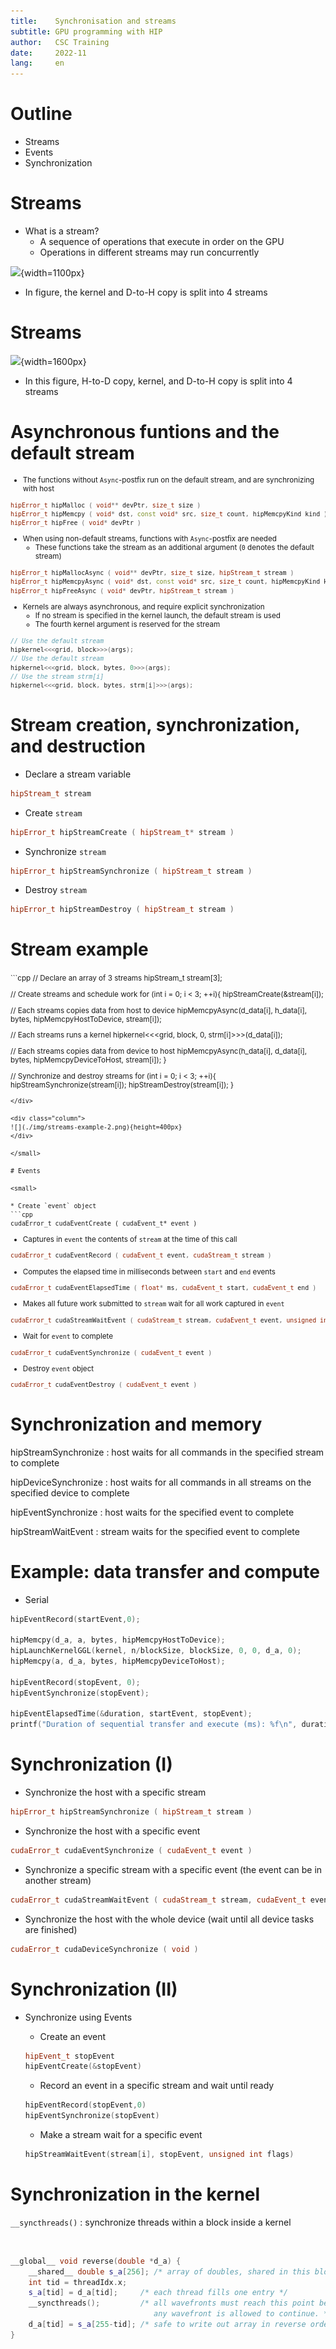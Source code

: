 ```yaml
---
title:    Synchronisation and streams
subtitle: GPU programming with HIP
author:   CSC Training
date:     2022-11
lang:     en
---
```


# Outline

* Streams 
* Events
* Synchronization

# Streams

- What is a stream?
    - A sequence of operations that execute in order on the GPU
    - Operations in different streams may run concurrently

![](./img/streams.png){width=1100px}

- In figure, the kernel and D-to-H copy is split into 4 streams


# Streams

![](./img/streams2.png){width=1600px}

- In this figure, H-to-D copy, kernel, and D-to-H copy is split into 4 streams


# Asynchronous funtions and the default stream

<small>

- The functions without `Async`-postfix run on the default stream, and are synchronizing with host

```cpp
​hipError_t hipMalloc ( void** devPtr, size_t size )
​hipError_t hipMemcpy ( void* dst, const void* src, size_t count, hipMemcpyKind kind )
​hipError_t hipFree ( void* devPtr ) 
```

- When using non-default streams, functions with `Async`-postfix are needed
  - These functions take the stream as an additional argument (`0` denotes the default stream)

```cpp
hipError_t hipMallocAsync ( void** devPtr, size_t size, hipStream_t stream ) 
hipError_t hipMemcpyAsync ( void* dst, const void* src, size_t count, hipMemcpyKind kind, hipStream_t stream) 
hipError_t hipFreeAsync ( void* devPtr, hipStream_t stream ) 

```

- Kernels are always asynchronous, and require explicit synchronization
  - If no stream is specified in the kernel launch, the default stream is used
  - The fourth kernel argument is reserved for the stream 

```cpp
// Use the default stream
hipkernel<<<grid, block>>>(args);
// Use the default stream
hipkernel<<<grid, block, bytes, 0>>>(args);
// Use the stream strm[i]
hipkernel<<<grid, block, bytes, strm[i]>>>(args);
```

</small>

# Stream creation, synchronization, and destruction

* Declare a stream variable
```cpp
hipStream_t stream
```

* Create `stream`
```cpp
hipError_t hipStreamCreate ( hipStream_t* stream ) 
```

* Synchronize `stream`
```cpp
​hipError_t hipStreamSynchronize ( hipStream_t stream ) 
``` 

* Destroy `stream`
```cpp
​hipError_t hipStreamDestroy ( hipStream_t stream ) 
```

# Stream example

<small>
<div class="column">
```cpp
// Declare an array of 3 streams
hipStream_t stream[3];

// Create streams and schedule work
for (int i = 0; i < 3; ++i){
  hipStreamCreate(&stream[i]);

  // Each streams copies data from host to device
  hipMemcpyAsync(d_data[i], h_data[i], bytes, 
    hipMemcpyHostToDevice, stream[i]);

  // Each streams runs a kernel
  hipkernel<<<grid, block, 0, strm[i]>>>(d_data[i]);

  // Each streams copies data from device to host
  hipMemcpyAsync(h_data[i], d_data[i],  bytes, 
    hipMemcpyDeviceToHost, stream[i]);
}

// Synchronize and destroy streams
for (int i = 0; i < 3; ++i){
  hipStreamSynchronize(stream[i]);
  hipStreamDestroy(stream[i]);
}
```
</div>

<div class="column">
![](./img/streams-example-2.png){height=400px}
</div>

</small>

# Events

<small>

* Create `event` object
```cpp
​cudaError_t cudaEventCreate ( cudaEvent_t* event ) 
```

* Captures in `event` the contents of `stream` at the time of this call
```cpp
cudaError_t cudaEventRecord ( cudaEvent_t event, cudaStream_t stream ) 
``` 

* Computes the elapsed time in milliseconds between `start` and `end` events
```cpp
cudaError_t cudaEventElapsedTime ( float* ms, cudaEvent_t start, cudaEvent_t end ) 
``` 

* Makes all future work submitted to `stream` wait for all work captured in `event`
```cpp
​cudaError_t cudaStreamWaitEvent ( cudaStream_t stream, cudaEvent_t event, unsigned int  flags = 0 ) 
```

* Wait for `event` to complete
```cpp
cudaError_t cudaEventSynchronize ( cudaEvent_t event ) 
``` 

* Destroy `event` object
```cpp
cudaError_t cudaEventDestroy ( cudaEvent_t event ) 
```

</small>

# Synchronization and memory

hipStreamSynchronize
  : host waits for all commands in the specified stream to complete

hipDeviceSynchronize
  : host waits for all commands in all streams on the specified device to
    complete

hipEventSynchronize
  : host waits for the specified event to complete

hipStreamWaitEvent
  : stream waits for the specified event to complete






# Example: data transfer and compute

- Serial

```cpp
hipEventRecord(startEvent,0);

hipMemcpy(d_a, a, bytes, hipMemcpyHostToDevice);
hipLaunchKernelGGL(kernel, n/blockSize, blockSize, 0, 0, d_a, 0);
hipMemcpy(a, d_a, bytes, hipMemcpyDeviceToHost);

hipEventRecord(stopEvent, 0);
hipEventSynchronize(stopEvent);

hipEventElapsedTime(&duration, startEvent, stopEvent);
printf("Duration of sequential transfer and execute (ms): %f\n", duration);
```

# Synchronization (I)

* Synchronize the host with a specific stream
```cpp
​hipError_t hipStreamSynchronize ( hipStream_t stream ) 
``` 

* Synchronize the host with a specific event
```cpp
​cudaError_t cudaEventSynchronize ( cudaEvent_t event )
``` 

* Synchronize a specific stream with a specific event (the event can be in another stream) 
```cpp
​cudaError_t cudaStreamWaitEvent ( cudaStream_t stream, cudaEvent_t event, unsigned int  flags = 0 ) 
``` 

* Synchronize the host with the whole device (wait until all device tasks are finished)
```cpp
cudaError_t cudaDeviceSynchronize ( void ) 
``` 

# Synchronization (II)

- Synchronize using Events
    - Create an event
    ```cpp
    hipEvent_t stopEvent
    hipEventCreate(&stopEvent)
    ```

    - Record an event in a specific stream and wait until ready
    ```cpp
    hipEventRecord(stopEvent,0)
    hipEventSynchronize(stopEvent)
    ```

    - Make a stream wait for a specific event
    ```cpp
    hipStreamWaitEvent(stream[i], stopEvent, unsigned int flags)
    ```


# Synchronization in the kernel

`__syncthreads()`
  : synchronize threads within a block inside a kernel

<br>

```cpp
__global__ void reverse(double *d_a) {
    __shared__ double s_a[256]; /* array of doubles, shared in this block */
    int tid = threadIdx.x;
    s_a[tid] = d_a[tid];     /* each thread fills one entry */
    __syncthreads();         /* all wavefronts must reach this point before
                                any wavefront is allowed to continue. */
    d_a[tid] = s_a[255-tid]; /* safe to write out array in reverse order */
}
```
